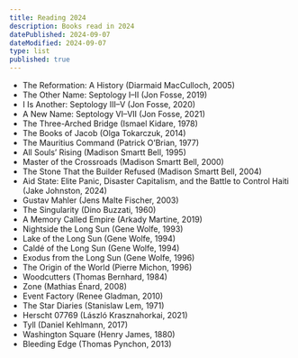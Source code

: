 ```yaml
---
title: Reading 2024
description: Books read in 2024
datePublished: 2024-09-07
dateModified: 2024-09-07
type: list
published: true
---
```


- The Reformation: A History (Diarmaid MacCulloch, 2005)
- The Other Name: Septology I–II (Jon Fosse, 2019)
- I Is Another: Septology III–V (Jon Fosse, 2020)
- A New Name: Septology VI–VII (Jon Fosse, 2021)
- The Three-Arched Bridge (Ismael Kidare, 1978)
- The Books of Jacob (Olga Tokarczuk, 2014)
- The Mauritius Command (Patrick O’Brian, 1977)
- All Souls’ Rising (Madison Smartt Bell, 1995)
- Master of the Crossroads (Madison Smartt Bell, 2000)
- The Stone That the Builder Refused (Madison Smartt Bell, 2004)
- Aid State: Elite Panic, Disaster Capitalism, and the Battle to Control Haiti (Jake Johnston, 2024)
- Gustav Mahler (Jens Malte Fischer, 2003)
- The Singularity (Dino Buzzati, 1960)
- A Memory Called Empire (Arkady Martine, 2019)
- Nightside the Long Sun (Gene Wolfe, 1993)
- Lake of the Long Sun (Gene Wolfe, 1994)
- Caldé of the Long Sun (Gene Wolfe, 1994)
- Exodus from the Long Sun (Gene Wolfe, 1996)
- The Origin of the World (Pierre Michon, 1996)
- Woodcutters (Thomas Bernhard, 1984)
- Zone (Mathias Énard, 2008)
- Event Factory (Renee Gladman, 2010)
- The Star Diaries (Stanislaw Lem, 1971)
- Herscht 07769 (László Krasznahorkai, 2021)
- Tyll (Daniel Kehlmann, 2017)
- Washington Square (Henry James, 1880)
- Bleeding Edge (Thomas Pynchon, 2013)
